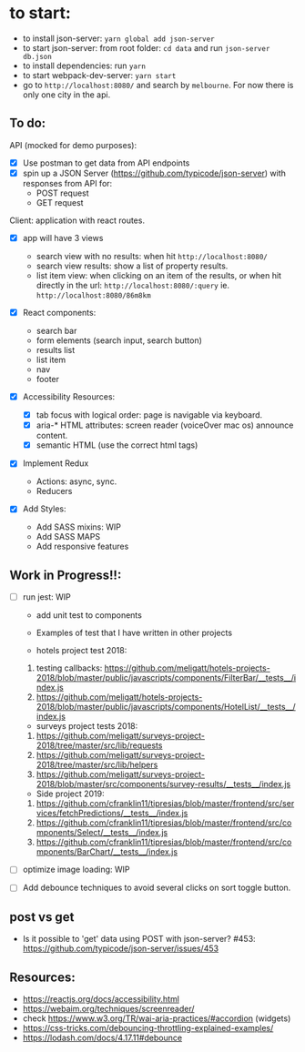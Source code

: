 # to start:
- to install json-server: `yarn global add json-server`
- to start json-server: from root folder: `cd data` and run `json-server db.json`
- to install dependencies: run `yarn`
- to start webpack-dev-server: `yarn start`
- go to `http://localhost:8080/` and search by `melbourne`. For now there is only one city in the api.

## To do:
API (mocked for demo purposes):
- [x] Use postman to get data from API endpoints
- [x] spin up a JSON Server (https://github.com/typicode/json-server) with responses from API for:
  - POST request
  - GET request

Client: application with react routes.
- [x] app will have 3 views
  - search view with no results: when hit `http://localhost:8080/`
  - search view results: show a list of property results.
  - list item view: when clicking on an item of the results, or when hit directly in the url: `http://localhost:8080/:query` ie. `http://localhost:8080/86m8km`

- [X] React components:
  - search bar
  - form elements (search input, search button)
  - results list
  - list item
  - nav
  - footer

- [x] Accessibility Resources:
  - [x] tab focus with logical order: page is navigable via keyboard.
  - [x] aria-* HTML attributes: screen reader (voiceOver mac os) announce content.
  - [x] semantic HTML (use the correct html tags)
  
- [x] Implement Redux
  - Actions: async, sync.
  - Reducers

- [x] Add Styles:
  - Add SASS mixins: WIP
  - Add SASS MAPS
  - Add responsive features


## Work in Progress!!:

- [ ] run jest: WIP
  - add unit test to components
  - Examples of test that I have written in other projects
  
  - hotels project test 2018:
  1. testing callbacks: https://github.com/meligatt/hotels-projects-2018/blob/master/public/javascripts/components/FilterBar/__tests__/index.js
  2. https://github.com/meligatt/hotels-projects-2018/blob/master/public/javascripts/components/HotelList/__tests__/index.js
  
  - surveys project tests 2018:
  1. https://github.com/meligatt/surveys-project-2018/tree/master/src/lib/requests
  2. https://github.com/meligatt/surveys-project-2018/tree/master/src/lib/helpers
  3. https://github.com/meligatt/surveys-project-2018/blob/master/src/components/survey-results/__tests__/index.js
  
  - Side project 2019:
  1. https://github.com/cfranklin11/tipresias/blob/master/frontend/src/services/fetchPredictions/__tests__/index.js
  2. https://github.com/cfranklin11/tipresias/blob/master/frontend/src/components/Select/__tests__/index.js
  3. https://github.com/cfranklin11/tipresias/blob/master/frontend/src/components/BarChart/__tests__/index.js


- [ ] optimize image loading: WIP

- [ ] Add debounce techniques to avoid several clicks on sort toggle button.

## post vs get 
- Is it possible to 'get' data using POST with json-server? #453: https://github.com/typicode/json-server/issues/453

## Resources:

- https://reactjs.org/docs/accessibility.html
- https://webaim.org/techniques/screenreader/
- check https://www.w3.org/TR/wai-aria-practices/#accordion (widgets)
- https://css-tricks.com/debouncing-throttling-explained-examples/
- https://lodash.com/docs/4.17.11#debounce